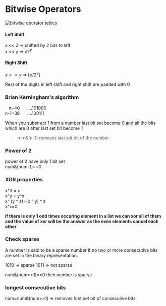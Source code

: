 # Bitwise Operators

![bitwise operator tables](https://www.xsharp.eu/help/images/bitwise-operations.png "bitwise operator tables")

#### Left Shift

x << 2 => shifted by 2 bits to left  
x << y => x$2^y$

#### Right Shift

$x>>y$ => $\lfloor{}x/2^y\rfloor{}$

Rest of the digits in left shift and right shift are padded with 0

### Brian Kerningham's algorithm

&nbsp;&nbsp;&nbsp;n=40 &nbsp;&nbsp;&nbsp;&nbsp; ....101000  
n-1=39 &nbsp;&nbsp;&nbsp;&nbsp;&nbsp;....100111

When you substract 1 from a number last bit set become 0 and all  the bits which are 0 after last set bit become 1

>n=n&(n-1) removes last set bit of the number

### Power of 2

power of 2 have only 1 bit set  
num&(num-1)==0

### XOR properties

x^0 = x  
x^y = y^x  
x^ (y ^ z)=(x ^ y) ^ z  
x^x=0  

**if there is only 1 odd times occuring element in a list we can xor all of them and the value of xor will be the answer as the even elements cancel each other**

### Check sparse

A number is said to be a sparse number if no two or more consecutive bits are set in the binary representation.

1010 => sparse
1011 => not sparse

num&(num>>1)==0 then number is sparse

### longest consecutive bits

num=num&(num>>1)  => removes first set bit of consecutive bits  
 